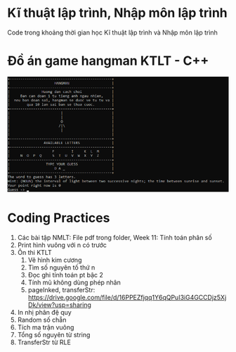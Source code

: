 # Kĩ thuật lập trình, Nhập môn lập trình
Code trong khoảng thời gian học Kĩ thuật lập trình và Nhập môn lập trình
# Đồ án game hangman KTLT - C++
![Hangman](https://raw.githubusercontent.com/giatoai159/Year-1-Code/main/Hangman.png)
# Coding Practices
1.  Các bài tập NMLT: File pdf trong folder, Week 11: Tính toán phân số
2.  Print hình vuông với n có trước
3.  Ôn thi KTLT
	1.  Vẽ hình kim cương
	2.	Tìm số nguyên tố thứ n
	3.	Đọc ghi tính toán pt bậc 2
	4.  Tính mũ không dùng phép nhân
	5.  pageInked, transferStr: https://drive.google.com/file/d/16PPEZfjqq1Y6qQPuI3iG4GCCDjz5XjDk/view?usp=sharing
4.  In nhị phân đệ quy
5.  Random số chẵn
6.  Tích ma trận vuông
7.  Tổng số nguyên từ string
8.  TransferStr từ RLE
